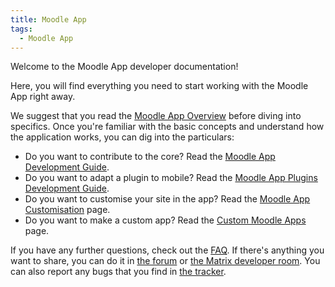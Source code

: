 ```yaml
---
title: Moodle App
tags:
  - Moodle App
---
```


Welcome to the Moodle App developer documentation!

Here, you will find everything you need to start working with the Moodle App right away.

We suggest that you read the [Moodle App Overview](./app/overview.md) before diving into specifics. Once you're familiar with the basic concepts and understand how the application works, you can dig into the particulars:

- Do you want to contribute to the core? Read the [Moodle App Development Guide](./app/development/development-guide.md).
- Do you want to adapt a plugin to mobile? Read the [Moodle App Plugins Development Guide](./app/development/plugins-development-guide/index.md).
- Do you want to customise your site in the app? Read the [Moodle App Customisation](./app/customisation/index.md) page.
- Do you want to make a custom app? Read the [Custom Moodle Apps](./app/customisation/custom-apps.md) page.

If you have any further questions, check out the [FAQ](./app/faq.md). If there's anything you want to share, you can do it in [the forum](https://moodle.org/mod/forum/view.php?id=7798) or [the Matrix developer room](./community/channels.md#chats). You can also report any bugs that you find in [the tracker](https://tracker.moodle.org/browse/MOBILE).
